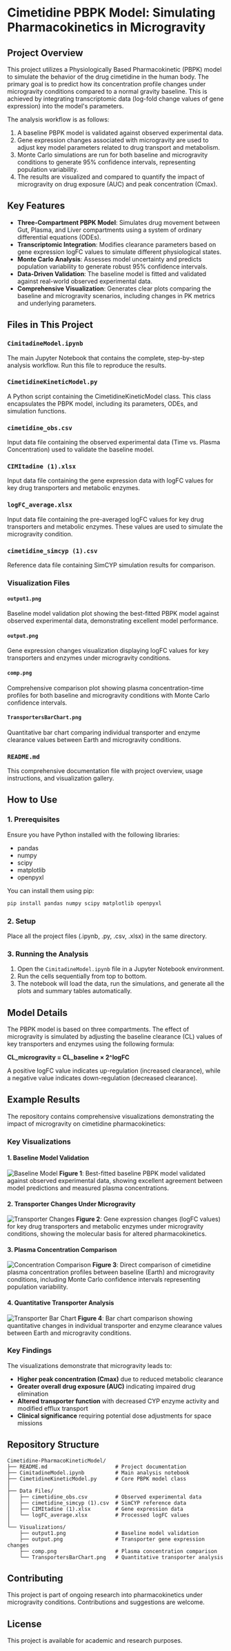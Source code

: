 # Cimetidine PBPK Model: Simulating Pharmacokinetics in Microgravity

## Project Overview

This project utilizes a Physiologically Based Pharmacokinetic (PBPK) model to simulate the behavior of the drug cimetidine in the human body. The primary goal is to predict how its concentration profile changes under microgravity conditions compared to a normal gravity baseline. This is achieved by integrating transcriptomic data (log-fold change values of gene expression) into the model's parameters.

The analysis workflow is as follows:

1. A baseline PBPK model is validated against observed experimental data.
2. Gene expression changes associated with microgravity are used to adjust key model parameters related to drug transport and metabolism.
3. Monte Carlo simulations are run for both baseline and microgravity conditions to generate 95% confidence intervals, representing population variability.
4. The results are visualized and compared to quantify the impact of microgravity on drug exposure (AUC) and peak concentration (Cmax).

## Key Features

- **Three-Compartment PBPK Model**: Simulates drug movement between Gut, Plasma, and Liver compartments using a system of ordinary differential equations (ODEs).
- **Transcriptomic Integration**: Modifies clearance parameters based on gene expression logFC values to simulate different physiological states.
- **Monte Carlo Analysis**: Assesses model uncertainty and predicts population variability to generate robust 95% confidence intervals.
- **Data-Driven Validation**: The baseline model is fitted and validated against real-world observed experimental data.
- **Comprehensive Visualization**: Generates clear plots comparing the baseline and microgravity scenarios, including changes in PK metrics and underlying parameters.

## Files in This Project

### `CimitadineModel.ipynb`
The main Jupyter Notebook that contains the complete, step-by-step analysis workflow. Run this file to reproduce the results.

### `CimetidineKineticModel.py`
A Python script containing the CimetidineKineticModel class. This class encapsulates the PBPK model, including its parameters, ODEs, and simulation functions.

### `cimetidine_obs.csv`
Input data file containing the observed experimental data (Time vs. Plasma Concentration) used to validate the baseline model.

### `CIMItadine (1).xlsx`
Input data file containing the gene expression data with logFC values for key drug transporters and metabolic enzymes.

### `logFC_average.xlsx`
Input data file containing the pre-averaged logFC values for key drug transporters and metabolic enzymes. These values are used to simulate the microgravity condition.

### `cimetidine_simcyp (1).csv`
Reference data file containing SimCYP simulation results for comparison.

### Visualization Files

#### `output1.png`
Baseline model validation plot showing the best-fitted PBPK model against observed experimental data, demonstrating excellent model performance.

#### `output.png`
Gene expression changes visualization displaying logFC values for key transporters and enzymes under microgravity conditions.

#### `comp.png`
Comprehensive comparison plot showing plasma concentration-time profiles for both baseline and microgravity conditions with Monte Carlo confidence intervals.

#### `TransportersBarChart.png`
Quantitative bar chart comparing individual transporter and enzyme clearance values between Earth and microgravity conditions.

### `README.md`
This comprehensive documentation file with project overview, usage instructions, and visualization gallery.

## How to Use

### 1. Prerequisites
Ensure you have Python installed with the following libraries:
- pandas
- numpy
- scipy
- matplotlib
- openpyxl

You can install them using pip:
```bash
pip install pandas numpy scipy matplotlib openpyxl
```

### 2. Setup
Place all the project files (.ipynb, .py, .csv, .xlsx) in the same directory.

### 3. Running the Analysis
1. Open the `CimitadineModel.ipynb` file in a Jupyter Notebook environment.
2. Run the cells sequentially from top to bottom.
3. The notebook will load the data, run the simulations, and generate all the plots and summary tables automatically.

## Model Details

The PBPK model is based on three compartments. The effect of microgravity is simulated by adjusting the baseline clearance (CL) values of key transporters and enzymes using the following formula:

**CL_microgravity = CL_baseline × 2^logFC**

A positive logFC value indicates up-regulation (increased clearance), while a negative value indicates down-regulation (decreased clearance).

## Example Results

The repository contains comprehensive visualizations demonstrating the impact of microgravity on cimetidine pharmacokinetics:

### Key Visualizations

#### 1. Baseline Model Validation
![Baseline Model](output1.png)
**Figure 1**: Best-fitted baseline PBPK model validated against observed experimental data, showing excellent agreement between model predictions and measured plasma concentrations.

#### 2. Transporter Changes Under Microgravity
![Transporter Changes](output.png)
**Figure 2**: Gene expression changes (logFC values) for key drug transporters and metabolic enzymes under microgravity conditions, showing the molecular basis for altered pharmacokinetics.

#### 3. Plasma Concentration Comparison
![Concentration Comparison](comp.png)
**Figure 3**: Direct comparison of cimetidine plasma concentration profiles between baseline (Earth) and microgravity conditions, including Monte Carlo confidence intervals representing population variability.

#### 4. Quantitative Transporter Analysis
![Transporter Bar Chart](TransportersBarChart.png)
**Figure 4**: Bar chart comparison showing quantitative changes in individual transporter and enzyme clearance values between Earth and microgravity conditions.

### Key Findings

The visualizations demonstrate that microgravity leads to:
- **Higher peak concentration (Cmax)** due to reduced metabolic clearance
- **Greater overall drug exposure (AUC)** indicating impaired drug elimination
- **Altered transporter function** with decreased CYP enzyme activity and modified efflux transport
- **Clinical significance** requiring potential dose adjustments for space missions

## Repository Structure

```
Cimetidine-PharmacoKineticModel/
├── README.md                      # Project documentation
├── CimitadineModel.ipynb          # Main analysis notebook
├── CimetidineKineticModel.py      # Core PBPK model class
│
├── Data Files/
│   ├── cimetidine_obs.csv         # Observed experimental data
│   ├── cimetidine_simcyp (1).csv  # SimCYP reference data
│   ├── CIMItadine (1).xlsx        # Gene expression data
│   └── logFC_average.xlsx         # Processed logFC values
│
└── Visualizations/
    ├── output1.png                # Baseline model validation
    ├── output.png                 # Transporter gene expression changes
    ├── comp.png                   # Plasma concentration comparison
    └── TransportersBarChart.png   # Quantitative transporter analysis
```

## Contributing

This project is part of ongoing research into pharmacokinetics under microgravity conditions. Contributions and suggestions are welcome.

## License

This project is available for academic and research purposes.